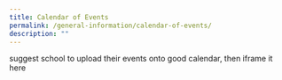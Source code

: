 ```yaml
---
title: Calendar of Events
permalink: /general-information/calendar-of-events/
description: ""
---
```


suggest school to upload their events onto good calendar, then iframe it here